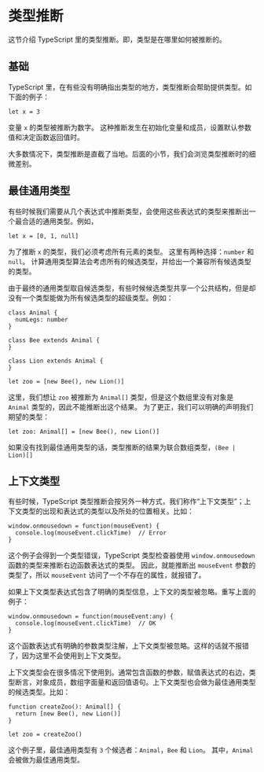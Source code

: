 #  类型推断 #

这节介绍 TypeScript 里的类型推断。即，类型是在哪里如何被推断的。

##  基础 ##

TypeScript 里，在有些没有明确指出类型的地方，类型推断会帮助提供类型。如下面的例子：

    let x = 3

变量 `x` 的类型被推断为数字。 这种推断发生在初始化变量和成员，设置默认参数值和决定函数返回值时。

大多数情况下，类型推断是直截了当地。后面的小节，我们会浏览类型推断时的细微差别。

##  最佳通用类型 ##

有些时候我们需要从几个表达式中推断类型，会使用这些表达式的类型来推断出一个最合适的通用类型。例如，

    let x = [0, 1, null]

为了推断 `x` 的类型，我们必须考虑所有元素的类型。 这里有两种选择：`number` 和 `null`。 计算通用类型算法会考虑所有的候选类型，并给出一个兼容所有候选类型的类型。

由于最终的通用类型取自候选类型，有些时候候选类型共享一个公共结构，但是却没有一个类型能做为所有候选类型的超级类型。例如：

    class Animal {
      numLegs: number
    }
    
    class Bee extends Animal {
    }
    
    class Lion extends Animal {
    }
    
    let zoo = [new Bee(), new Lion()]

这里，我们想让 `zoo` 被推断为 `Animal[]` 类型，但是这个数组里没有对象是 `Animal` 类型的，因此不能推断出这个结果。 为了更正，我们可以明确的声明我们期望的类型：

    let zoo: Animal[] = [new Bee(), new Lion()]

如果没有找到最佳通用类型的话，类型推断的结果为联合数组类型，`(Bee | Lion)[]`

##  上下文类型 ##

有些时候，TypeScript 类型推断会按另外一种方式，我们称作“上下文类型”；上下文类型的出现和表达式的类型以及所处的位置相关。比如：

    window.onmousedown = function(mouseEvent) {
      console.log(mouseEvent.clickTime)  // Error
    }

这个例子会得到一个类型错误，TypeScript 类型检查器使用 `window.onmousedown` 函数的类型来推断右边函数表达式的类型。 因此，就能推断出 `mouseEvent` 参数的类型了，所以 `mouseEvent` 访问了一个不存在的属性，就报错了。

如果上下文类型表达式包含了明确的类型信息，上下文的类型被忽略。重写上面的例子：

    window.onmousedown = function(mouseEvent:any) {
      console.log(mouseEvent.clickTime)  // OK
    }

这个函数表达式有明确的参数类型注解，上下文类型被忽略。这样的话就不报错了，因为这里不会使用到上下文类型。

上下文类型会在很多情况下使用到。通常包含函数的参数，赋值表达式的右边，类型断言，对象成员，数组字面量和返回值语句。上下文类型也会做为最佳通用类型的候选类型。比如：

    function createZoo(): Animal[] {
      return [new Bee(), new Lion()]
    }
    
    let zoo = createZoo()

这个例子里，最佳通用类型有 `3` 个候选者：`Animal`，`Bee` 和 `Lion`。 其中，`Animal` 会被做为最佳通用类型。